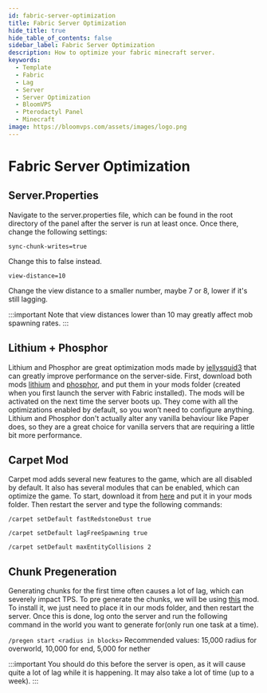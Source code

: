 ```yaml
---
id: fabric-server-optimization
title: Fabric Server Optimization
hide_title: true
hide_table_of_contents: false
sidebar_label: Fabric Server Optimization
description: How to optimize your fabric minecraft server. 
keywords:
  - Template
  - Fabric
  - Lag
  - Server
  - Server Optimization
  - BloomVPS
  - Pterodactyl Panel
  - Minecraft
image: https://bloomvps.com/assets/images/logo.png
---
```

# Fabric Server Optimization

## Server.Properties

Navigate to the server.properties file, which can be found in the root directory of the panel after the server is run at least once. Once there, change the following settings: 

`sync-chunk-writes=true`

Change this to false instead.

`view-distance=10`

Change the view distance to a smaller number, maybe 7 or 8, lower if it's still lagging.

:::important
Note that view distances lower than 10 may greatly affect mob spawning rates.
:::

## Lithium + Phosphor

Lithium and Phosphor are great optimization mods made by [jellysquid3](https://github.com/jellysquid3) that can greatly improve performance on the server-side. First, download both mods [lithium](https://www.curseforge.com/minecraft/mc-mods/lithium) and [phosphor](https://www.curseforge.com/minecraft/mc-mods/phosphor), and put them in your mods folder (created when you first launch the server with Fabric installed). The mods will be activated on the next time the server boots up. They come with all the optimizations enabled by default, so you won’t need to configure anything. Lithium and Phosphor don't actually alter any vanilla behaviour like Paper does, so they are a great choice for vanilla servers that are requiring a little bit more performance.

## Carpet Mod

Carpet mod adds several new features to the game, which are all disabled by default. It also has several modules that can be enabled, which can optimize the game. To start, download it from [here](https://www.curseforge.com/minecraft/mc-mods/carpet) and put it in your mods folder. Then restart the server and type the following commands:

`/carpet setDefault fastRedstoneDust true`

`/carpet setDefault lagFreeSpawning true` 

`/carpet setDefault maxEntityCollisions 2`

## Chunk Pregeneration

Generating chunks for the first time often causes a lot of lag, which can severely impact TPS. To pre generate the chunks, we will be using [this](https://www.curseforge.com/minecraft/mc-mods/chunk-pregenerator-fabric) mod. To install it, we just need to place it in our mods folder, and then restart the server. Once this is done, log onto the server and run the following command in the world you want to generate for(only run one task at a time).

`/pregen start <radius in blocks>`
Recommended values: 15,000 radius for overworld, 10,000 for end, 5,000 for nether

:::important
You should do this before the server is open, as it will cause quite a lot of lag while it is happening. It may also take a lot of time (up to a week).
:::
